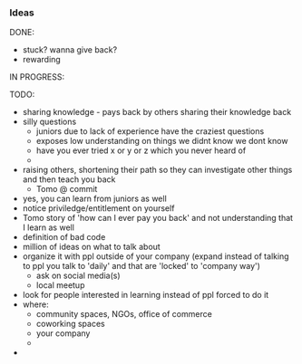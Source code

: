 
### Ideas

DONE:
 - stuck? wanna give back?
 - rewarding

IN PROGRESS:

TODO:
 - sharing knowledge - pays back by others sharing their knowledge back
 - silly questions
	- juniors due to lack of experience have the craziest questions
 	- exposes low understanding on things we didnt know we dont know
 	- have you ever tried x or y or z which you never heard of
 	- 
 - raising others, shortening their path so they can investigate other things and then teach you back
 	- Tomo @ commit
 - yes, you can learn from juniors as well
 - notice priviledge/entitlement on yourself
 - Tomo story of 'how can I ever pay you back' and not understanding that I learn as well
 - definition of bad code
 - million of ideas on what to talk about
 - organize it with ppl outside of your company (expand instead of talking to ppl you talk to 'daily' and that are 'locked' to 'company way')
 	- ask on social media(s)
 	- local meetup
 - look for people interested in learning instead of ppl forced to do it
 - where:
 	- community spaces, NGOs, office of commerce 
 	- coworking spaces
 	- your company
 	- 
 - 


